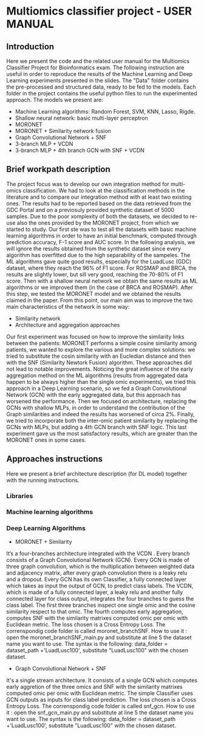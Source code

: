 # Multiomics classifier project - USER MANUAL
## Introduction
Here we present the code and the related user manual for the Multiomics Classifier Project for Bioinformatics exam. The following instruction are useful in order to reproduce the results of the Machine Learning and Deep Learning experiments presented in the slides. The "Data" folder contains the pre-processed and structured data, ready to be fed to the models. Each folder in the project contains the useful python files to run the experimented approach. The models we present are:
* Machine Learning algorithms: Random Forest, SVM, KNN, Lasso, Rigde.
* Shallow neural network: basic multi-layer perceptron
* MORONET
* MORONET + Similarity network fusion
* Graph Convolutional Network + SNF
* 3-branch MLP + VCDN
* 3-branch MLP + 4th branch GCN with SNF + VCDN

## Brief workpath description

The project focus was to develop our own integration method for multi-omics classification. We had to look at the classification methods in the literature and to compare our integration method with at least two existing ones. The results had to be reported based on the data retrieved from the GDC Portal and on a previosuly provided synthetic dataset of 5000 samples. Due to the poor xomplexity of both the datasets, we decided to re-use also the ones provided by the MORONET project, from which we started to study.  Our first ste was to test all the datasets with basic machine learning algorithms in order to have an initial benchmark, computed through prediction accuracy, F-1 score and AUC score. In the following analysis, we will ignore the results obtained from the synthetic dataset since every algorithm has overfitted due to the high separability of the sampeles.  The ML algorithms gave quite good results, especially for the LuadLusc (GDC) dataset, where they reach the 96% of F1 score. For ROSMAP and BRCA, the results are slightly lower, but sill very good, reaching the 70-80% of F1 score. Then with a shallow neural network we obtain the same results as ML algorithms or we improved them (in the case of BRCA and ROSMAP). After this step, we tested the MORONET model and we obtained the results claimed in the paper. From this point, our main aim was to improve the two main characteristics of the network in some way:
* Similarity network
* Architecture and aggregation approaches  
  
Our first experiment was focused on how to improve the similarity links between the patients: MORONET performs a simple cosine similarity among patients, we wanted to explore the various and more complex solutions: we tried to substitute the cosin similarity with an Eucledian distance and then with the SNF (Similarity Newtork Fusion) algorithm. These approaches did not lead to notable improvements.  Noticing the great influence of the early aggregation method on the ML algorithms (results from aggregated data happen to be always higher than the single omic experiments), we tried this approach in a Deep Learning scenario, so we fed a Graph Convolutional Network (GCN) with the early aggregated data, but this approach has worsened the performance. Then we focused on architecture, replacing the GCNs with shallow MLPs, in order to understand the contribution of the Graph similarities and indeed the results has worsened of circa 2%. Finally, we tried to incorporate both the inter-omic patient similarity by replacing the GCNs with MLPs, but adding a 4th GCN branch with SNF logic. This last experiment gave us the most satisfactory results, which are greater than the MORONET ones in some cases.

## Approaches instructions
Here we present a brief architecture description (for DL model) together with the running instructions.
### Libraries



### Machine learning algorithms



### Deep Learning Algorithms

* MORONET + Similarity 

It’s a four-branches architecture integrated with the VCDN . Every branch consists of a Graph Convolutional Network (GCN). Every GCN is made of three graph   convolution, which is the multiplication between weighted data and adjacency matrix, after every graph convolution there is a leaky relu and a dropout. Every GCN has its own Classifier, a fully connected layer which takes as input the output of GCN, to predict class labels. The VCDN, which is made of a fully connected layer, a leaky relu and another fully connected layer for class output, integrates the four branches to guess the class label. The first three branches inspect one single omic and the  cosine similarity respect to that omic. The fourth computes early aggregation, computes SNF with the similarity matrixes computed omic per omic with Euclidean metric. The loss chosen is a Cross Entropy Loss.
The correnspondig code folder is called moronet_branchSNF. How to use it : open the moronet_branchSNF_main.py and substitute at line 5 the dataset name you want to use. The syntax is the following: data_folder = dataset_path +'LuadLusc100', substitute "LuadLusc100" with the chosen dataset. 


* Graph Convolutional Network + SNF

It's a single stream architecture. It consists of a single GCN which computes early aggretion of the three omics and SNF with the similarity matrixes computed omic per omic with Euclidean metric. The simple Classifier uses GCN outputs as inputs for class label prediction. The loss chosen is a Cross Entropy Loss. 
The correnspondig code folder is called snf_gcn. How to use it : open the snf_gcn_main.py and substitute at line 5 the dataset name you want to use. The syntax is the following: data_folder = dataset_path +'LuadLusc100', substitute "LuadLusc100" with the chosen dataset.
